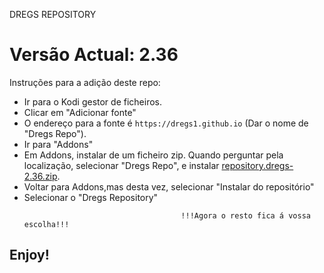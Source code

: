 DREGS REPOSITORY
# Versão Actual: 2.36
Instruções para a adição deste repo:


<p align="left">
  <ul>
    <li>Ir para o Kodi gestor de ficheiros.</li>
    <li>Clicar em "Adicionar fonte"</li>
    <li>O endereço para a fonte é <code>https://dregs1.github.io</code> (Dar o nome de "Dregs Repo").</li>
    <li>Ir para "Addons"</li>
    <li>Em Addons, instalar de um ficheiro zip. Quando perguntar pela localização, selecionar "Dregs Repo", e instalar <a href="repository.dregs-2.36.zip">repository.dregs-2.36.zip</a>.</li>
    <li>Voltar para Addons,mas desta vez, selecionar "Instalar do repositório"</li>
    <li>Selecionar o "Dregs Repository"</li>
    
                                       !!!Agora o resto fica á vossa escolha!!!
  </ul>
</p>

## Enjoy!

